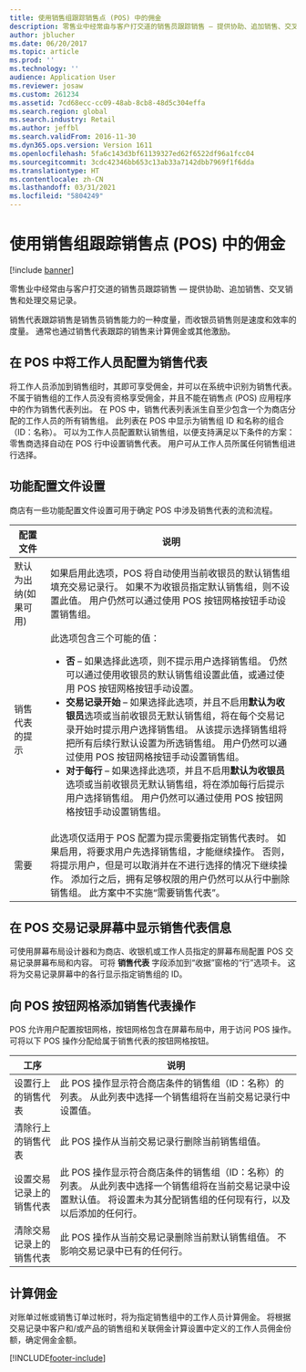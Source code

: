```yaml
---
title: 使用销售组跟踪销售点 (POS) 中的佣金
description: 零售业中经常由与客户打交道的销售员跟踪销售 — 提供协助、追加销售、交叉销售和处理交易记录。
author: jblucher
ms.date: 06/20/2017
ms.topic: article
ms.prod: ''
ms.technology: ''
audience: Application User
ms.reviewer: josaw
ms.custom: 261234
ms.assetid: 7cd68ecc-cc09-48ab-8cb8-48d5c304effa
ms.search.region: global
ms.search.industry: Retail
ms.author: jeffbl
ms.search.validFrom: 2016-11-30
ms.dyn365.ops.version: Version 1611
ms.openlocfilehash: 5fa6c143d3bf61139327ed62f6522df96a1fcc04
ms.sourcegitcommit: 3cdc42346bb653c13ab33a7142dbb7969f1f6dda
ms.translationtype: HT
ms.contentlocale: zh-CN
ms.lasthandoff: 03/31/2021
ms.locfileid: "5804249"
---
```

# <a name="track-commissions-in-the-point-of-sale-pos-by-using-sales-groups"></a>使用销售组跟踪销售点 (POS) 中的佣金

[!include [banner](includes/banner.md)]

零售业中经常由与客户打交道的销售员跟踪销售 — 提供协助、追加销售、交叉销售和处理交易记录。

销售代表跟踪销售是销售员销售能力的一种度量，而收银员销售则是速度和效率的度量。 通常也通过销售代表跟踪的销售来计算佣金或其他激励。

## <a name="configuring-a-worker-to-be-a-sales-representative-in-pos"></a>在 POS 中将工作人员配置为销售代表

将工作人员添加到销售组时，其即可享受佣金，并可以在系统中识别为销售代表。 不属于销售组的工作人员没有资格享受佣金，并且不能在销售点 (POS) 应用程序中的作为销售代表列出。 在 POS 中，销售代表列表派生自至少包含一个为商店分配的工作人员的所有销售组。 此列表在 POS 中显示为销售组 ID 和名称的组合（ID：名称）。 可以为工作人员配置默认销售组，以便支持满足以下条件的方案：零售商选择自动在 POS 行中设置销售代表。 用户可从工作人员所属任何销售组进行选择。

## <a name="functionality-profile-settings"></a>功能配置文件设置

商店有一些功能配置文件设置可用于确定 POS 中涉及销售代表的流和流程。

<table>
<thead>
<tr>
<th>配置文件</th>
<th>说明</th>
</tr>
</thead>
<tbody>
<tr>
<td>默认为出纳(如果可用)</td>
<td>如果启用此选项，POS 将自动使用当前收银员的默认销售组填充交易记录行。 如果不为收银员指定默认销售组，则不设置此值。 用户仍然可以通过使用 POS 按钮网格按钮手动设置销售组。</td>
</tr>
<tr>
<td>销售代表的提示</td>
<td>此选项包含三个可能的值：
<ul>
<li><strong>否</strong> – 如果选择此选项，则不提示用户选择销售组。 仍然可以通过使用收银员的默认销售组设置此值，或通过使用 POS 按钮网格按钮手动设置。</li>
<li><strong>交易记录开始</strong> – 如果选择此选项，并且不启用<strong>默认为收银员</strong>选项或当前收银员无默认销售组，将在每个交易记录开始时提示用户选择销售组。 从该提示选择销售组将把所有后续行默认设置为所选销售组。 用户仍然可以通过使用 POS 按钮网格按钮手动设置销售组。</li>
<li><strong>对于每行</strong> – 如果选择此选项，并且不启用<strong>默认为收银员</strong>选项或当前收银员无默认销售组，将在添加每行后提示用户选择销售组。 用户仍然可以通过使用 POS 按钮网格按钮手动设置销售组。</li>
</ul>
</td>
</tr>
<tr>
<td>需要</td>
<td>此选项仅适用于 POS 配置为提示需要指定销售代表时。 如果启用，将要求用户先选择销售组，才能继续操作。 否则，将提示用户，但是可以取消并在不进行选择的情况下继续操作。 添加行之后，拥有足够权限的用户仍然可以从行中删除销售组。 此方案中不实施“需要销售代表”。</td>
</tr>
</tbody>
</table>

## <a name="displaying-the-sales-representative-information-on-the-pos-transactions-screen"></a>在 POS 交易记录屏幕中显示销售代表信息

可使用屏幕布局设计器和为商店、收银机或工作人员指定的屏幕布局配置 POS 交易记录屏幕布局和内容。 可将 **销售代表** 字段添加到“收据”窗格的“行”选项卡。  这将为交易记录屏幕中的各行显示指定销售组的 ID。

## <a name="adding-sales-representative-operations-to-pos-button-grids"></a>向 POS 按钮网格添加销售代表操作

POS 允许用户配置按钮网格，按钮网格包含在屏幕布局中，用于访问 POS 操作。 可将以下 POS 操作分配给属于销售代表的按钮网格按钮。

| 工序                                 | 说明 |
|-------------------------------------------|-------------|
| 设置行上的销售代表          | 此 POS 操作显示符合商店条件的销售组（ID：名称）的列表。 从此列表中选择一个销售组将在当前交易记录行中设置值。 |
| 清除行上的销售代表        | 此 POS 操作从当前交易记录行删除当前销售组值。 |
| 设置交易记录上的销售代表   | 此 POS 操作显示符合商店条件的销售组（ID：名称）的列表。 从此列表中选择一个销售组将在当前交易记录中设置默认值。 将设置未为其分配销售组的任何现有行，以及以后添加的任何行。 |
| 清除交易记录上的销售代表 | 此 POS 操作从当前交易记录删除当前默认销售组值。 不影响交易记录中已有的任何行。 |

## <a name="calculating-commissions"></a>计算佣金

对账单过帐或销售订单过帐时，将为指定销售组中的工作人员计算佣金。 将根据交易记录中客户和/或产品的销售组和关联佣金计算设置中定义的工作人员佣金份额，确定佣金金额。


[!INCLUDE[footer-include](../includes/footer-banner.md)]